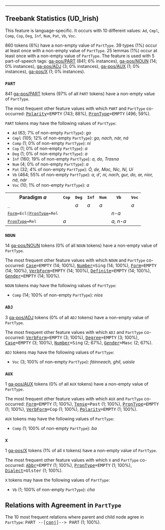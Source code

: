

--------------------------------------------------------------------------------

## Treebank Statistics (UD_Irish)

This feature is language-specific.
It occurs with 10 different values: `Ad`, `Cmpl`, `Comp`, `Cop`, `Deg`, `Inf`, `Num`, `Pat`, `Vb`, `Voc`.

860 tokens (6%) have a non-empty value of `PartType`.
39 types (1%) occur at least once with a non-empty value of `PartType`.
25 lemmas (1%) occur at least once with a non-empty value of `PartType`.
The feature is used with 5 part-of-speech tags: [ga-pos/PART]() (841; 6% instances), [ga-pos/NOUN]() (14; 0% instances), [ga-pos/ADJ]() (3; 0% instances), [ga-pos/AUX]() (1; 0% instances), [ga-pos/X]() (1; 0% instances).

### `PART`

841 [ga-pos/PART]() tokens (97% of all `PART` tokens) have a non-empty value of `PartType`.

The most frequent other feature values with which `PART` and `PartType` co-occurred: <tt><a href="Polarity.html">Polarity</a>=EMPTY</tt> (743; 88%), <tt><a href="PronType.html">PronType</a>=EMPTY</tt> (496; 59%).

`PART` tokens may have the following values of `PartType`:

* `Ad` (63; 7% of non-empty `PartType`): <em>go</em>
* `Cmpl` (105; 12% of non-empty `PartType`): <em>go, nach, nár, ná</em>
* `Comp` (1; 0% of non-empty `PartType`): <em>ní</em>
* `Cop` (1; 0% of non-empty `PartType`): <em>a</em>
* `Deg` (1; 0% of non-empty `PartType`): <em>a</em>
* `Inf` (160; 19% of non-empty `PartType`): <em>a, do, Trasna</em>
* `Num` (4; 0% of non-empty `PartType`): <em>a</em>
* `Pat` (32; 4% of non-empty `PartType`): <em>Ó, de, Mac, Nic, Ní, Uí</em>
* `Vb` (464; 55% of non-empty `PartType`): <em>a, d', ní, nach, gur, do, ar, níor, ná, nár</em>
* `Voc` (10; 1% of non-empty `PartType`): <em>a</em>

<table>
  <tr><th>Paradigm <i>a</i></th><th><tt>Cop</tt></th><th><tt>Deg</tt></th><th><tt>Inf</tt></th><th><tt>Num</tt></th><th><tt>Vb</tt></th><th><tt>Voc</tt></th></tr>
  <tr><td><tt>_</tt></td><td></td><td><em>a</em></td><td><em>a</em></td><td><em>a</em></td><td></td><td><em>a</em></td></tr>
  <tr><td><tt><a href="Form.html">Form</a>=Ecl|<a href="PronType.html">PronType</a>=Rel</tt></td><td></td><td></td><td></td><td></td><td><em>n-a</em></td><td></td></tr>
  <tr><td><tt><a href="PronType.html">PronType</a>=Rel</tt></td><td><em>a</em></td><td></td><td></td><td></td><td><em>a, n-a</em></td><td></td></tr>
</table>

### `NOUN`

14 [ga-pos/NOUN]() tokens (0% of all `NOUN` tokens) have a non-empty value of `PartType`.

The most frequent other feature values with which `NOUN` and `PartType` co-occurred: <tt><a href="Case.html">Case</a>=EMPTY</tt> (14; 100%), <tt><a href="Number.html">Number</a>=Sing</tt> (14; 100%), <tt><a href="Form.html">Form</a>=EMPTY</tt> (14; 100%), <tt><a href="VerbForm.html">VerbForm</a>=EMPTY</tt> (14; 100%), <tt><a href="Definite.html">Definite</a>=EMPTY</tt> (14; 100%), <tt><a href="Gender.html">Gender</a>=EMPTY</tt> (14; 100%).

`NOUN` tokens may have the following values of `PartType`:

* `Comp` (14; 100% of non-empty `PartType`): <em>níos</em>

### `ADJ`

3 [ga-pos/ADJ]() tokens (0% of all `ADJ` tokens) have a non-empty value of `PartType`.

The most frequent other feature values with which `ADJ` and `PartType` co-occurred: <tt><a href="VerbForm.html">VerbForm</a>=EMPTY</tt> (3; 100%), <tt><a href="Degree.html">Degree</a>=EMPTY</tt> (3; 100%), <tt><a href="Case.html">Case</a>=EMPTY</tt> (3; 100%), <tt><a href="Number.html">Number</a>=Sing</tt> (2; 67%), <tt><a href="Gender.html">Gender</a>=Masc</tt> (2; 67%).

`ADJ` tokens may have the following values of `PartType`:

* `Voc` (3; 100% of non-empty `PartType`): <em>fáinneach, ghil, uaisle</em>

### `AUX`

1 [ga-pos/AUX]() tokens (0% of all `AUX` tokens) have a non-empty value of `PartType`.

The most frequent other feature values with which `AUX` and `PartType` co-occurred: <tt><a href="Form.html">Form</a>=EMPTY</tt> (1; 100%), <tt><a href="Tense.html">Tense</a>=Past</tt> (1; 100%), <tt><a href="PronType.html">PronType</a>=EMPTY</tt> (1; 100%), <tt><a href="VerbForm.html">VerbForm</a>=Cop</tt> (1; 100%), <tt><a href="Polarity.html">Polarity</a>=EMPTY</tt> (1; 100%).

`AUX` tokens may have the following values of `PartType`:

* `Comp` (1; 100% of non-empty `PartType`): <em>ba</em>

### `X`

1 [ga-pos/X]() tokens (1% of all `X` tokens) have a non-empty value of `PartType`.

The most frequent other feature values with which `X` and `PartType` co-occurred: <tt><a href="Abbr.html">Abbr</a>=EMPTY</tt> (1; 100%), <tt><a href="PronType.html">PronType</a>=EMPTY</tt> (1; 100%), <tt><a href="Dialect.html">Dialect</a>=Ulster</tt> (1; 100%).

`X` tokens may have the following values of `PartType`:

* `Vb` (1; 100% of non-empty `PartType`): <em>cha</em>

## Relations with Agreement in `PartType`

The 10 most frequent relations where parent and child node agree in `PartType`:
<tt>PART --[<a href="../dep/conj.html">conj</a>]--> PART</tt> (1; 100%).

